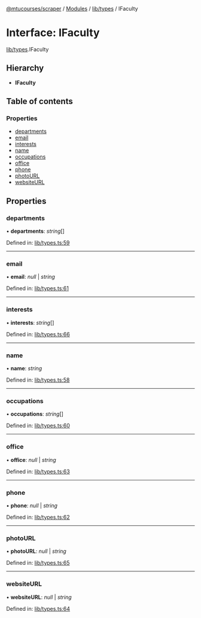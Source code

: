 [@mtucourses/scraper](../../README.md) / [Modules](../../modules.md) / [lib/types](../../modules/lib_types.md) / IFaculty

# Interface: IFaculty

[lib/types](../../modules/lib_types.md).IFaculty

## Hierarchy

* **IFaculty**

## Table of contents

### Properties

- [departments](types.ifaculty.md#departments)
- [email](types.ifaculty.md#email)
- [interests](types.ifaculty.md#interests)
- [name](types.ifaculty.md#name)
- [occupations](types.ifaculty.md#occupations)
- [office](types.ifaculty.md#office)
- [phone](types.ifaculty.md#phone)
- [photoURL](types.ifaculty.md#photourl)
- [websiteURL](types.ifaculty.md#websiteurl)

## Properties

### departments

• **departments**: *string*[]

Defined in: [lib/types.ts:59](https://github.com/Michigan-Tech-Courses/scrapper/blob/df72e03/src/lib/types.ts#L59)

___

### email

• **email**: *null* \| *string*

Defined in: [lib/types.ts:61](https://github.com/Michigan-Tech-Courses/scrapper/blob/df72e03/src/lib/types.ts#L61)

___

### interests

• **interests**: *string*[]

Defined in: [lib/types.ts:66](https://github.com/Michigan-Tech-Courses/scrapper/blob/df72e03/src/lib/types.ts#L66)

___

### name

• **name**: *string*

Defined in: [lib/types.ts:58](https://github.com/Michigan-Tech-Courses/scrapper/blob/df72e03/src/lib/types.ts#L58)

___

### occupations

• **occupations**: *string*[]

Defined in: [lib/types.ts:60](https://github.com/Michigan-Tech-Courses/scrapper/blob/df72e03/src/lib/types.ts#L60)

___

### office

• **office**: *null* \| *string*

Defined in: [lib/types.ts:63](https://github.com/Michigan-Tech-Courses/scrapper/blob/df72e03/src/lib/types.ts#L63)

___

### phone

• **phone**: *null* \| *string*

Defined in: [lib/types.ts:62](https://github.com/Michigan-Tech-Courses/scrapper/blob/df72e03/src/lib/types.ts#L62)

___

### photoURL

• **photoURL**: *null* \| *string*

Defined in: [lib/types.ts:65](https://github.com/Michigan-Tech-Courses/scrapper/blob/df72e03/src/lib/types.ts#L65)

___

### websiteURL

• **websiteURL**: *null* \| *string*

Defined in: [lib/types.ts:64](https://github.com/Michigan-Tech-Courses/scrapper/blob/df72e03/src/lib/types.ts#L64)
